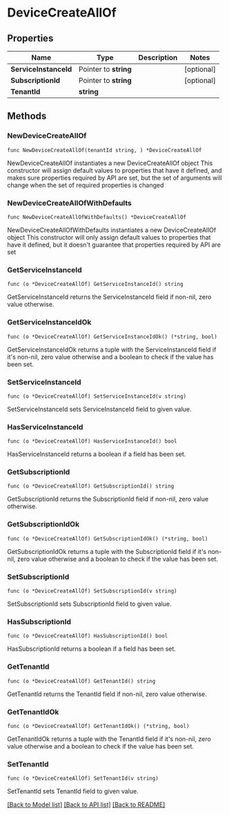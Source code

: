 # DeviceCreateAllOf

## Properties

Name | Type | Description | Notes
------------ | ------------- | ------------- | -------------
**ServiceInstanceId** | Pointer to **string** |  | [optional] 
**SubscriptionId** | Pointer to **string** |  | [optional] 
**TenantId** | **string** |  | 

## Methods

### NewDeviceCreateAllOf

`func NewDeviceCreateAllOf(tenantId string, ) *DeviceCreateAllOf`

NewDeviceCreateAllOf instantiates a new DeviceCreateAllOf object
This constructor will assign default values to properties that have it defined,
and makes sure properties required by API are set, but the set of arguments
will change when the set of required properties is changed

### NewDeviceCreateAllOfWithDefaults

`func NewDeviceCreateAllOfWithDefaults() *DeviceCreateAllOf`

NewDeviceCreateAllOfWithDefaults instantiates a new DeviceCreateAllOf object
This constructor will only assign default values to properties that have it defined,
but it doesn't guarantee that properties required by API are set

### GetServiceInstanceId

`func (o *DeviceCreateAllOf) GetServiceInstanceId() string`

GetServiceInstanceId returns the ServiceInstanceId field if non-nil, zero value otherwise.

### GetServiceInstanceIdOk

`func (o *DeviceCreateAllOf) GetServiceInstanceIdOk() (*string, bool)`

GetServiceInstanceIdOk returns a tuple with the ServiceInstanceId field if it's non-nil, zero value otherwise
and a boolean to check if the value has been set.

### SetServiceInstanceId

`func (o *DeviceCreateAllOf) SetServiceInstanceId(v string)`

SetServiceInstanceId sets ServiceInstanceId field to given value.

### HasServiceInstanceId

`func (o *DeviceCreateAllOf) HasServiceInstanceId() bool`

HasServiceInstanceId returns a boolean if a field has been set.

### GetSubscriptionId

`func (o *DeviceCreateAllOf) GetSubscriptionId() string`

GetSubscriptionId returns the SubscriptionId field if non-nil, zero value otherwise.

### GetSubscriptionIdOk

`func (o *DeviceCreateAllOf) GetSubscriptionIdOk() (*string, bool)`

GetSubscriptionIdOk returns a tuple with the SubscriptionId field if it's non-nil, zero value otherwise
and a boolean to check if the value has been set.

### SetSubscriptionId

`func (o *DeviceCreateAllOf) SetSubscriptionId(v string)`

SetSubscriptionId sets SubscriptionId field to given value.

### HasSubscriptionId

`func (o *DeviceCreateAllOf) HasSubscriptionId() bool`

HasSubscriptionId returns a boolean if a field has been set.

### GetTenantId

`func (o *DeviceCreateAllOf) GetTenantId() string`

GetTenantId returns the TenantId field if non-nil, zero value otherwise.

### GetTenantIdOk

`func (o *DeviceCreateAllOf) GetTenantIdOk() (*string, bool)`

GetTenantIdOk returns a tuple with the TenantId field if it's non-nil, zero value otherwise
and a boolean to check if the value has been set.

### SetTenantId

`func (o *DeviceCreateAllOf) SetTenantId(v string)`

SetTenantId sets TenantId field to given value.



[[Back to Model list]](../README.md#documentation-for-models) [[Back to API list]](../README.md#documentation-for-api-endpoints) [[Back to README]](../README.md)


